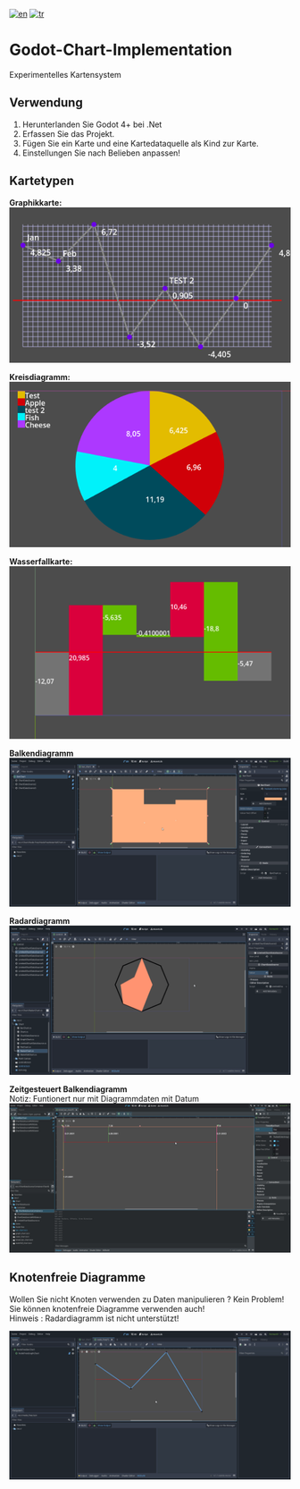[![en](https://img.shields.io/badge/lang-en-red.svg)](https://github.com/tbpaksoy/Godot-Chart-Implementation/blob/main/README.md)
[![tr](https://img.shields.io/badge/lang-tr-red.svg)](https://github.com/tbpaksoy/Godot-Chart-Implementation/blob/main/README.tr.md)
# Godot-Chart-Implementation
Experimentelles Kartensystem

## Verwendung
1. Herunterlanden Sie Godot 4+ bei .Net<br/>
2. Erfassen Sie das Projekt. <br/>
3. Fügen Sie ein Karte und eine Kartedataquelle als Kind zur Karte. <br/>
4. Einstellungen Sie nach Belieben anpassen! <br/>

## Kartetypen
**Graphikkarte:** <br/>
![](Pictures/GraphChart.PNG) <br/>

**Kreisdiagramm:** <br/>
![](Pictures/PieChart.PNG) <br/>

**Wasserfallkarte:** <br/>
![](Pictures/WaterfallChart.PNG)

**Balkendiagramm** <br/>
![](Pictures/BarChart.gif)

**Radardiagramm** <br/>
![](Pictures/RadarChart.gif)

**Zeitgesteuert Balkendiagramm** <br/>
Notiz: Funtionert nur mit Diagrammdaten mit Datum <br/>
![](Pictures/TimedBarChart.gif)

## Knotenfreie Diagramme

Wollen Sie nicht Knoten verwenden zu Daten manipulieren ? Kein Problem! Sie können knotenfreie Diagramme verwenden auch! <br/>
Hinweis : Radardiagramm ist nicht unterstützt!

![](Pictures/NodeFreeChart.gif)
